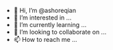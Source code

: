- 👋 Hi, I’m @ashoreqian
- 👀 I’m interested in ...
- 🌱 I’m currently learning ...
- 💞️ I’m looking to collaborate on ...
- 📫 How to reach me ...

<!---
ashoreqian/ashoreqian is a ✨ special ✨ repository because its `README.md` (this file) appears on your GitHub profile.
You can click the Preview link to take a look at your changes.
--->
